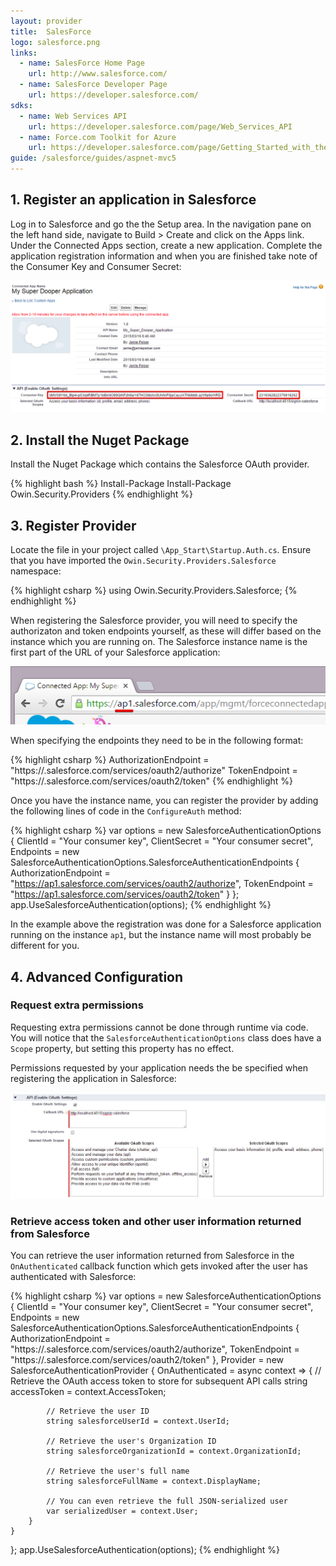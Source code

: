 ```yaml
---
layout: provider
title:  SalesForce
logo: salesforce.png
links: 
  - name: SalesForce Home Page
    url: http://www.salesforce.com/
  - name: SalesForce Developer Page
    url: https://developer.salesforce.com/
sdks:
  - name: Web Services API
    url: https://developer.salesforce.com/page/Web_Services_API
  - name: Force.com Toolkit for Azure
    url: https://developer.salesforce.com/page/Getting_Started_with_the_Force.com_Toolkit_for_Azure
guide: /salesforce/guides/aspnet-mvc5
---
```


## 1. Register an application in Salesforce

Log in to Salesforce and go the the Setup area. In the navigation pane on the left hand side, navigate to Build > Create and click on the Apps link. Under the Connected Apps section, create a new application. Complete the application registration information and when you are finished take note of the Consumer Key and Consumer Secret:

![](/images/salesforce-consumer-key-and-secret.png)

## 2. Install the Nuget Package

Install the Nuget Package which contains the Salesforce OAuth provider.

{% highlight bash %}
Install-Package Install-Package Owin.Security.Providers
{% endhighlight %}

## 3. Register Provider
 
Locate the file in your project called `\App_Start\Startup.Auth.cs`. Ensure that you have imported the `Owin.Security.Providers.Salesforce` namespace:

{% highlight csharp %}
using Owin.Security.Providers.Salesforce;
{% endhighlight %}

When registering the Salesforce provider, you will need to specify the authorizaton and token endpoints yourself, as these will differ based on the instance which you are running on. The Salesforce instance name is the first part of the URL of your Salesforce application:

![](/images/salesforce-instance.png)

When specifying the endpoints they need to be in the following format:

{% highlight csharp %}
AuthorizationEndpoint = "https://<instance name>.salesforce.com/services/oauth2/authorize"
TokenEndpoint = "https://<instance name>.salesforce.com/services/oauth2/token"
{% endhighlight %}

Once you have the instance name, you can register the provider by adding the following lines of code in the `ConfigureAuth` method:

{% highlight csharp %}
var options = new SalesforceAuthenticationOptions
{
    ClientId = "Your consumer key",
    ClientSecret = "Your consumer secret",
    Endpoints = new SalesforceAuthenticationOptions.SalesforceAuthenticationEndpoints
    {
        AuthorizationEndpoint = "https://ap1.salesforce.com/services/oauth2/authorize",
        TokenEndpoint = "https://ap1.salesforce.com/services/oauth2/token"
    }
};
app.UseSalesforceAuthentication(options);
{% endhighlight %}

In the example above the registration was done for a Salesforce application running on the instance `ap1`, but the instance name will most probably be different for you.

## 4. Advanced Configuration

### Request extra permissions

Requesting extra permissions cannot be done through runtime via code. You will notice that the `SalesforceAuthenticationOptions` class does have a `Scope` property, but setting this property has no effect.

Permissions requested by your application needs the be specified when registering the application in Salesforce:

![](/images/salesforce-scopes.png)

### Retrieve access token and other user information returned from Salesforce

You can retrieve the user information returned from Salesforce in the `OnAuthenticated` callback function which gets invoked after the user has authenticated with Salesforce:

{% highlight csharp %}
var options = new SalesforceAuthenticationOptions
{
    ClientId = "Your consumer key",
    ClientSecret = "Your consumer secret",
    Endpoints = new SalesforceAuthenticationOptions.SalesforceAuthenticationEndpoints
    {
        AuthorizationEndpoint = "https://<instance name>.salesforce.com/services/oauth2/authorize",
        TokenEndpoint = "https://<instance name>.salesforce.com/services/oauth2/token"
    },
    Provider = new SalesforceAuthenticationProvider
    {
        OnAuthenticated = async context =>
        {
            // Retrieve the OAuth access token to store for subsequent API calls
            string accessToken = context.AccessToken;

            // Retrieve the user ID
            string salesforceUserId = context.UserId;

            // Retrieve the user's Organization ID
            string salesforceOrganizationId = context.OrganizationId;

            // Retrieve the user's full name
            string salesforceFullName = context.DisplayName;

            // You can even retrieve the full JSON-serialized user
            var serializedUser = context.User;
        }
    }
};
app.UseSalesforceAuthentication(options);
{% endhighlight %}
